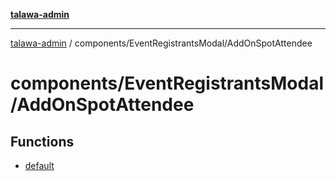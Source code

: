 [**talawa-admin**](../../../README.md)

***

[talawa-admin](../../../README.md) / components/EventRegistrantsModal/AddOnSpotAttendee

# components/EventRegistrantsModal/AddOnSpotAttendee

## Functions

- [default](functions/default.md)

